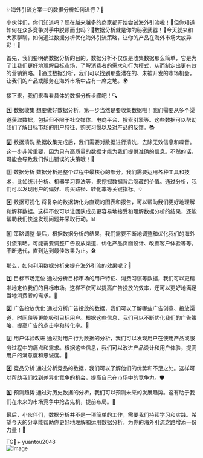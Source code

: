 ✨海外引流方案中的数据分析如何进行？🚀

小伙伴们，你们知道吗？现在越来越多的商家都开始尝试海外引流啦！🌈但你知道如何在众多竞争对手中脱颖而出吗？👀数据分析就是你的秘密武器！🎯今天就来和大家聊聊，如何通过数据分析优化海外引流策略，让你的产品在海外市场大放异彩！🎉

首先，我们要明确数据分析的目的。数据分析不仅仅是收集数据那么简单，它是为了让我们更好地理解目标市场，了解消费者的需求和行为模式，从而制定出更有效的营销策略。🎯通过数据分析，我们可以找到那些潜在的、未被开发的市场机会，让我们的产品或服务在海外市场中占有一席之地。🌍

接下来，我们来看看具体的数据分析步骤吧！🔍

1️⃣ 数据收集
想要做好数据分析，第一步当然是要收集数据啦！我们需要从多个渠道获取数据，包括但不限于社交媒体、电商平台、搜索引擎等。这些数据可以帮助我们了解目标市场的用户特征、购买习惯以及对产品的反馈。📚

2️⃣ 数据清洗
数据收集完成后，我们需要对数据进行清洗，去除无效信息和噪音。这一步非常重要，因为只有高质量的数据才能为我们提供准确的信息。不然的话，可能会导致我们做出错误的决策哦！🧐

3️⃣ 数据分析
数据分析是整个过程中最核心的部分。我们需要运用各种工具和技术，比如统计分析、机器学习算法等，来挖掘数据背后隐藏的价值。通过分析，我们可以发现用户的偏好、购买路径、转化率等关键指标。💡

4️⃣ 数据可视化
将复杂的数据转化为直观的图表和报告，可以帮助我们更好地理解和解释数据。这样不仅可以让团队成员更容易地接受和理解数据分析的结果，还能帮助我们快速发现问题并采取行动。📊

5️⃣ 策略调整
最后，根据数据分析的结果，我们需要不断地调整和优化我们的海外引流策略。可能需要调整广告投放渠道、优化产品页面设计、改善客户体验等等。不断迭代，直到达到最佳效果为止。🛠️

那么，如何利用数据分析来提升海外引流的效果呢？🤔

1️⃣ 目标市场定位
通过分析目标市场的用户特征、消费习惯等数据，我们可以更精准地定位我们的目标市场。这样不仅可以提高广告投放的效率，还可以更好地满足当地消费者的需求。🎯

2️⃣ 广告投放优化
通过分析广告投放的数据，我们可以了解哪些广告创意、投放渠道、时间段等更能吸引目标用户。根据这些信息，我们可以不断优化我们的广告策略，提高广告的点击率和转化率。💸

3️⃣ 用户体验改进
通过对用户行为数据的分析，我们可以发现用户在使用产品或服务过程中的痛点和需求。根据这些信息，我们可以改进产品设计和用户体验，提高用户的满意度和忠诚度。🌟

4️⃣ 竞品分析
通过分析竞品的数据，我们可以了解他们的优势和不足之处。这样可以帮助我们找到差异化竞争的机会，提高自己在市场中的竞争力。🛡️

5️⃣ 预测趋势
通过对历史数据的分析，我们可以预测未来的发展趋势。这有助于我们在未来的市场竞争中抢占先机，提前布局。🔮

最后，小伙伴们，数据分析并不是一项简单的工作，需要我们持续学习和实践。希望今天的分享能帮助你更好地理解和运用数据分析，为你的海外引流之路增添一份力量！💪

TG💪+ yuantou2048  
![Image](https://github.com/user-attachments/assets/42a5a4a5-fea9-4a1d-8aa0-73e57e430cca)